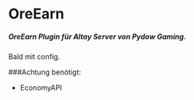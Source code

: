 # OreEarn

##### OreEarn Plugin für Altay Server von Pydow Gaming.


Bald mit config.

###Achtung benötigt:
* EconomyAPI 
